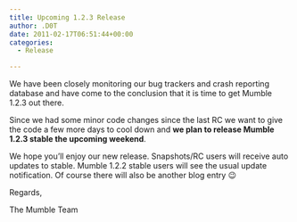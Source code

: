 ```yaml
---
title: Upcoming 1.2.3 Release
author: .D0T
date: 2011-02-17T06:51:44+00:00
categories:
  - Release

---
```

We have been closely monitoring our bug trackers and crash reporting database and have come to the conclusion that it is time to get Mumble 1.2.3 out there.

Since we had some minor code changes since the last RC we want to give the code a few more days to cool down and **we plan to release Mumble 1.2.3 stable the upcoming weekend**.

We hope you&#8217;ll enjoy our new release. Snapshots/RC users will receive auto updates to stable. Mumble 1.2.2 stable users will see the usual update notification. Of course there will also be another blog entry 😉

Regards,
  
The Mumble Team
